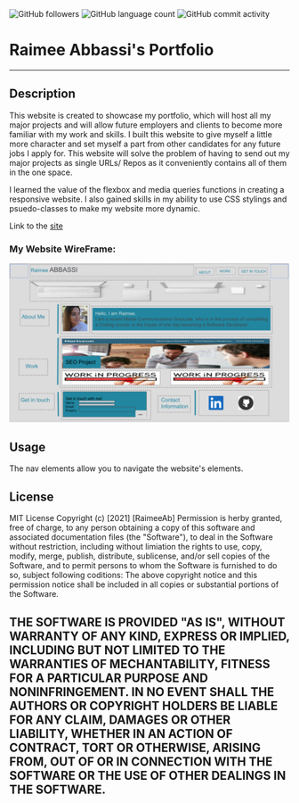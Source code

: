 <img alt="GitHub followers" src="https://img.shields.io/github/followers/Raimeeab?style=social">
<img alt="GitHub language count" src="https://img.shields.io/github/languages/count/Raimeeab/my-porfolio?style=social">
<img alt="GitHub commit activity" src="https://img.shields.io/github/commit-activity/w/Raimeeab/my-porfolio?style=social">

# Raimee Abbassi's Portfolio
---
## Description
This website is created to showcase my portfolio, which will host all my major projects and will allow future employers and clients to become more familiar with my work and skills. I built this website to give myself a little more character and set myself a part from other candidates for any future jobs I apply for. This website will solve the problem of having to send out my major projects as single URLs/ Repos as it conveniently contains all of them in the one space.

I learned the value of the flexbox and media queries functions in creating a responsive website. I also gained skills in my ability to use CSS stylings and psuedo-classes to make my website more dynamic. 

Link to the [site](https://raimeeab.github.io/my-porfolio/)

### My Website WireFrame: 
![Wireframe](assets/images/website-wireframe.jpg)

## Usage
The nav elements allow you to navigate the website's elements. 
## License
MIT License
Copyright (c) [2021] [RaimeeAb]
Permission is herby granted, free of charge, to any person obtaining a copy of this software and associated documentation files (the "Software"), to deal in the Software without restriction, including without limiation the rights to use, copy, modify, merge, publish, distribute, sublicense, and/or sell copies of the Software, and to permit persons to whom the Software is furnished to do so, subject following coditions: 
The above copyright notice and this permission notice shall be included in all copies or substantial portions of the Software. 

THE SOFTWARE IS PROVIDED "AS IS", WITHOUT WARRANTY OF ANY KIND, EXPRESS OR IMPLIED, INCLUDING BUT NOT LIMITED TO THE WARRANTIES OF MECHANTABILITY, FITNESS FOR A PARTICULAR PURPOSE AND NONINFRINGEMENT. IN NO EVENT SHALL THE AUTHORS OR COPYRIGHT HOLDERS BE LIABLE FOR ANY CLAIM, DAMAGES OR OTHER LIABILITY, WHETHER IN AN ACTION OF CONTRACT, TORT OR OTHERWISE, ARISING FROM, OUT OF OR IN CONNECTION WITH THE SOFTWARE OR THE USE OF OTHER DEALINGS IN THE SOFTWARE.  
---
